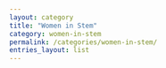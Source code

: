 ```yaml
---
layout: category
title: "Women in Stem"
category: women-in-stem
permalink: /categories/women-in-stem/
entries_layout: list
---
```

